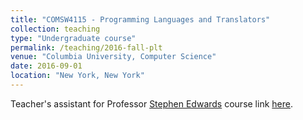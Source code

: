 ```yaml
---
title: "COMSW4115 - Programming Languages and Translators"
collection: teaching
type: "Undergraduate course"
permalink: /teaching/2016-fall-plt
venue: "Columbia University, Computer Science"
date: 2016-09-01
location: "New York, New York"
---
```


Teacher's assistant for Professor [Stephen Edwards](http://www.cs.columbia.edu/~sedwards/) course link [here](http://www.cs.columbia.edu/~sedwards/classes/2016/4115-fall/index.html).
